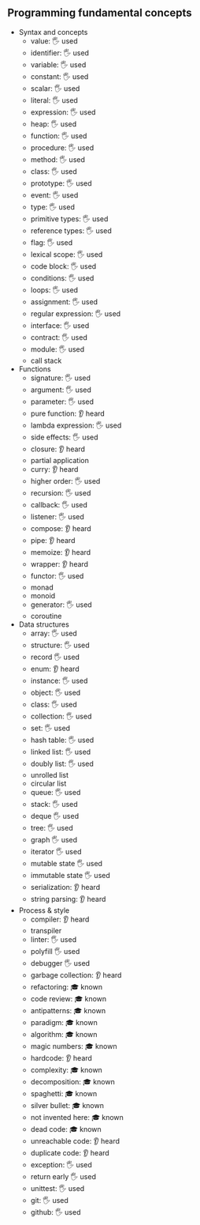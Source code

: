 ## Programming fundamental concepts

- Syntax and concepts
  - value: 🖐️ used
  - identifier: 🖐️ used
  - variable: 🖐️ used
  - constant: 🖐️ used
  - scalar: 🖐️ used
  - literal: 🖐️ used
  - expression: 🖐️ used
  - heap: 🖐️ used
  - function: 🖐️ used
  - procedure: 🖐️ used
  - method: 🖐️ used
  - class: 🖐️ used
  - prototype: 🖐️ used
  - event: 🖐️ used
  - type: 🖐️ used
  - primitive types: 🖐️ used
  - reference types: 🖐️ used
  - flag: 🖐️ used
  - lexical scope: 🖐️ used
  - code block: 🖐️ used
  - conditions: 🖐️ used
  - loops: 🖐️ used
  - assignment: 🖐️ used
  - regular expression: 🖐️ used
  - interface: 🖐️ used
  - contract: 🖐️ used
  - module: 🖐️ used
  - call stack
- Functions
  - signature: 🖐️ used
  - argument: 🖐️ used
  - parameter: 🖐️ used
  - pure function: 👂 heard
  - lambda expression: 🖐️ used
  - side effects: 🖐️ used
  - closure: 👂 heard
  - partial application
  - curry: 👂 heard
  - higher order: 🖐️ used
  - recursion: 🖐️ used
  - callback: 🖐️ used
  - listener: 🖐️ used
  - compose: 👂 heard
  - pipe: 👂 heard
  - memoize: 👂 heard
  - wrapper: 👂 heard
  - functor: 🖐️ used
  - monad
  - monoid
  - generator: 🖐️ used
  - coroutine
- Data structures
  - array: 🖐️ used
  - structure: 🖐️ used
  - record 🖐️ used
  - enum: 👂 heard
  - instance: 🖐️ used
  - object: 🖐️ used
  - class: 🖐️ used
  - collection: 🖐️ used
  - set: 🖐️ used
  - hash table: 🖐️ used
  - linked list: 🖐️ used
  - doubly list: 🖐️ used
  - unrolled list
  - circular list
  - queue: 🖐️ used
  - stack: 🖐️ used
  - deque 🖐️ used
  - tree: 🖐️ used
  - graph 🖐️ used
  - iterator 🖐️ used
  - mutable state 🖐️ used
  - immutable state 🖐️ used
  - serialization: 👂 heard
  - string parsing: 👂 heard
- Process & style
  - compiler: 👂 heard
  - transpiler
  - linter: 🖐️ used
  - polyfill 🖐️ used
  - debugger 🖐️ used
  - garbage collection: 👂 heard
  - refactoring: 🎓 known
  - code review: 🎓 known
  - antipatterns: 🎓 known
  - paradigm: 🎓 known
  - algorithm: 🎓 known
  - magic numbers: 🎓 known
  - hardcode: 👂 heard
  - complexity: 🎓 known
  - decomposition: 🎓 known
  - spaghetti: 🎓 known
  - silver bullet: 🎓 known
  - not invented here: 🎓 known
  - dead code: 🎓 known
  - unreachable code: 👂 heard
  - duplicate code: 👂 heard
  - exception: 🖐️ used
  - return early 🖐️ used
  - unittest: 🖐️ used
  - git: 🖐️ used
  - github: 🖐️ used
